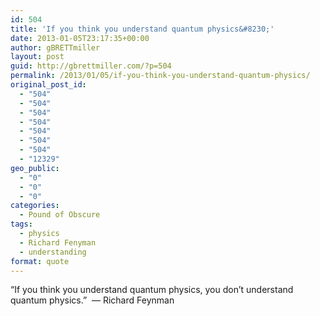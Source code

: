 ```yaml
---
id: 504
title: 'If you think you understand quantum physics&#8230;'
date: 2013-01-05T23:17:35+00:00
author: gBRETTmiller
layout: post
guid: http://gbrettmiller.com/?p=504
permalink: /2013/01/05/if-you-think-you-understand-quantum-physics/
original_post_id:
  - "504"
  - "504"
  - "504"
  - "504"
  - "504"
  - "504"
  - "504"
  - "12329"
geo_public:
  - "0"
  - "0"
  - "0"
categories:
  - Pound of Obscure
tags:
  - physics
  - Richard Fenyman
  - understanding
format: quote
---
```

&#8220;If you think you understand quantum physics, you don&#8217;t understand quantum physics.&#8221;  &#8212; Richard Feynman